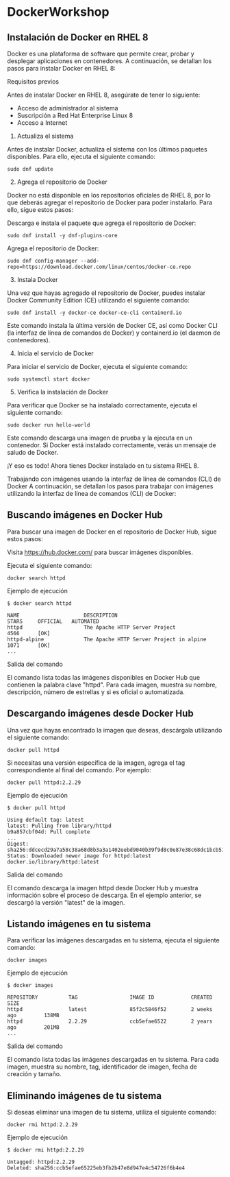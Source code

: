 # DockerWorkshop

## Instalación de Docker en RHEL 8

Docker es una plataforma de software que permite crear, probar y desplegar aplicaciones en contenedores. A continuación, se detallan los pasos para instalar Docker en RHEL 8:

Requisitos previos

Antes de instalar Docker en RHEL 8, asegúrate de tener lo siguiente:

- Acceso de administrador al sistema
- Suscripción a Red Hat Enterprise Linux 8
- Acceso a Internet

1. Actualiza el sistema

Antes de instalar Docker, actualiza el sistema con los últimos paquetes disponibles. Para ello, ejecuta el siguiente comando:

`sudo dnf update`

2. Agrega el repositorio de Docker

Docker no está disponible en los repositorios oficiales de RHEL 8, por lo que deberás agregar el repositorio de Docker para poder instalarlo. Para ello, sigue estos pasos:

Descarga e instala el paquete que agrega el repositorio de Docker:

`sudo dnf install -y dnf-plugins-core`

Agrega el repositorio de Docker:

`sudo dnf config-manager --add-repo=https://download.docker.com/linux/centos/docker-ce.repo`

3. Instala Docker

Una vez que hayas agregado el repositorio de Docker, puedes instalar Docker Community Edition (CE) utilizando el siguiente comando:

`sudo dnf install -y docker-ce docker-ce-cli containerd.io`

Este comando instala la última versión de Docker CE, así como Docker CLI (la interfaz de línea de comandos de Docker) y containerd.io (el daemon de contenedores).

4. Inicia el servicio de Docker

Para iniciar el servicio de Docker, ejecuta el siguiente comando:

`sudo systemctl start docker`

5. Verifica la instalación de Docker

Para verificar que Docker se ha instalado correctamente, ejecuta el siguiente comando:

`sudo docker run hello-world`

Este comando descarga una imagen de prueba y la ejecuta en un contenedor. Si Docker está instalado correctamente, verás un mensaje de saludo de Docker.

¡Y eso es todo! Ahora tienes Docker instalado en tu sistema RHEL 8.






Trabajando con imágenes usando la interfaz de línea de comandos (CLI) de Docker
A continuación, se detallan los pasos para trabajar con imágenes utilizando la interfaz de línea de comandos (CLI) de Docker:

## Buscando imágenes en Docker Hub
Para buscar una imagen de Docker en el repositorio de Docker Hub, sigue estos pasos:

Visita https://hub.docker.com/ para buscar imágenes disponibles.

Ejecuta el siguiente comando:

`docker search httpd`

Ejemplo de ejecución
```
$ docker search httpd

NAME                     DESCRIPTION                                     STARS     OFFICIAL   AUTOMATED
httpd                    The Apache HTTP Server Project                  4566      [OK]
httpd-alpine             The Apache HTTP Server Project in alpine       1071      [OK]
...
```


Salida del comando

El comando lista todas las imágenes disponibles en Docker Hub que contienen la palabra clave "httpd". Para cada imagen, muestra su nombre, descripción, número de estrellas y si es oficial o automatizada.

## Descargando imágenes desde Docker Hub
Una vez que hayas encontrado la imagen que deseas, descárgala utilizando el siguiente comando:

`docker pull httpd`

Si necesitas una versión específica de la imagen, agrega el tag correspondiente al final del comando. Por ejemplo:

`docker pull httpd:2.2.29`

Ejemplo de ejecución

```
$ docker pull httpd

Using default tag: latest
latest: Pulling from library/httpd
b9a857cbf04d: Pull complete
...
Digest: sha256:ddcecd29a7a58c38a68d8b3a3a1402eebd9040b39f9d8c0e87e38c68dc1bcb51
Status: Downloaded newer image for httpd:latest
docker.io/library/httpd:latest
```

Salida del comando

El comando descarga la imagen httpd desde Docker Hub y muestra información sobre el proceso de descarga. En el ejemplo anterior, se descargó la versión "latest" de la imagen.

## Listando imágenes en tu sistema

Para verificar las imágenes descargadas en tu sistema, ejecuta el siguiente comando:

`docker images`

Ejemplo de ejecución

```
$ docker images

REPOSITORY          TAG                 IMAGE ID            CREATED             SIZE
httpd               latest              85f2c5846f52        2 weeks ago         138MB
httpd               2.2.29              ccb5efae6522        2 years ago         201MB
...
```

Salida del comando

El comando lista todas las imágenes descargadas en tu sistema. Para cada imagen, muestra su nombre, tag, identificador de imagen, fecha de creación y tamaño.

## Eliminando imágenes de tu sistema

Si deseas eliminar una imagen de tu sistema, utiliza el siguiente comando:

`docker rmi httpd:2.2.29`

Ejemplo de ejecución

```
$ docker rmi httpd:2.2.29

Untagged: httpd:2.2.29
Deleted: sha256:ccb5efae65225eb3fb2b47e8d947e4c54726f6b4e4
```

